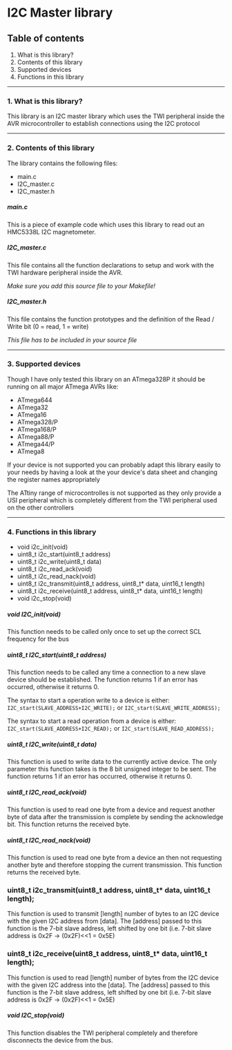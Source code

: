 # I2C Master library

## Table of contents

1. What is this library?
2. Contents of this library
3. Supported devices
4. Functions in this library

------------------------------------------------------------------------------------

### 1. What is this library?
This library is an I2C master library which uses the TWI peripheral inside the
AVR microcontroller to establish connections using the I2C protocol

------------------------------------------------------------------------------------

### 2. Contents of this library

The library contains the following files:

* main.c
* I2C_master.c
* I2C_master.h

##### main.c
This is a piece of example code which uses this library to read out
an HMC5338L I2C magnetometer.

##### I2C_master.c
This file contains all the function declarations to setup and work with the
TWI hardware peripheral inside the AVR.

*Make sure you add this source file to your Makefile!*

##### I2C_master.h
This file contains the function prototypes and the definition of the
Read / Write bit (0 = read, 1 = write)

*This file has to be included in your source file*

------------------------------------------------------------------------------------

### 3. Supported devices
Though I have only tested this library on an ATmega328P it should be running
on all major ATmega AVRs like:

* ATmega644
* ATmega32
* ATmega16
* ATmega328/P
* ATmega168/P
* ATmega88/P
* ATmega44/P
* ATmega8

If your device is not supported you can probably adapt this library easily to your
needs by having a look at the your device's data sheet and changing the register names
appropriately

The ATtiny range of microcontrolles is not supported as they only provide a USI
peripheral which is completely different from the TWI peripheral used on the
other controllers

------------------------------------------------------------------------------------

### 4. Functions in this library

* void i2c_init(void)
* uint8_t i2c_start(uint8_t address)
* uint8_t i2c_write(uint8_t data)
* uint8_t i2c_read_ack(void)
* uint8_t i2c_read_nack(void)
* uint8_t i2c_transmit(uint8_t address, uint8_t* data, uint16_t length)
* uint8_t i2c_receive(uint8_t address, uint8_t* data, uint16_t length)
* void i2c_stop(void)

##### void I2C_init(void)
This function needs to be called only once to set up the correct SCL frequency
for the bus

##### uint8_t I2C_start(uint8_t address)
This function needs to be called any time a connection to a new slave device should
be established. The function returns 1 if an error has occurred, otherwise it returns
0.

The syntax to start a operation write to a device is either:
`I2C_start(SLAVE_ADDRESS+I2C_WRITE);`
or
`I2C_start(SLAVE_WRITE_ADDRESS);`

The syntax to start a read operation from a device is either:
`I2C_start(SLAVE_ADDRESS+I2C_READ);`
or
`I2C_start(SLAVE_READ_ADDRESS);`

##### uint8_t I2C_write(uint8_t data)
This function is used to write data to the currently active device.
The only parameter this function takes is the 8 bit unsigned integer to be sent.
The function returns 1 if an error has occurred, otherwise it returns
0.

##### uint8_t I2C_read_ack(void)
This function is used to read one byte from a device and request another byte of data
after the transmission is complete by sending the acknowledge bit.
This function returns the received byte.

##### uint8_t I2C_read_nack(void)
This function is used to read one byte from a device an then not requesting another
byte and therefore stopping the current transmission.
This function returns the received byte.

### uint8_t i2c_transmit(uint8_t address, uint8_t* data, uint16_t length);
This function is used to transmit [length] number of bytes to an I2C device with the given
I2C address from [data].
The [address] passed to this function is the 7-bit slave address, left
shifted by one bit (i.e. 7-bit slave address is 0x2F -> (0x2F)<<1 = 0x5E)

### uint8_t i2c_receive(uint8_t address, uint8_t* data, uint16_t length);
This function is used to read [length] number of bytes from the I2C device with the given
I2C address into the [data].
The [address] passed to this function is the 7-bit slave address, left
shifted by one bit (i.e. 7-bit slave address is 0x2F -> (0x2F)<<1 = 0x5E)

##### void I2C_stop(void)
This function disables the TWI peripheral completely
and therefore disconnects the device from the bus.
